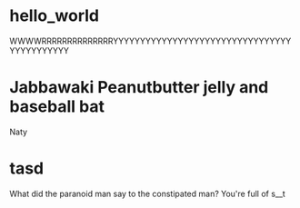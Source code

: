 # hello_world




WWWWRRRRRRRRRRRRRRYYYYYYYYYYYYYYYYYYYYYYYYYYYYYYYYYYYYYYYYYYYY


Jabbawaki 
Peanutbutter jelly and baseball bat
=======
Naty




tasd
=======
What did the paranoid man say to the constipated man? 
You're full of s__t 

